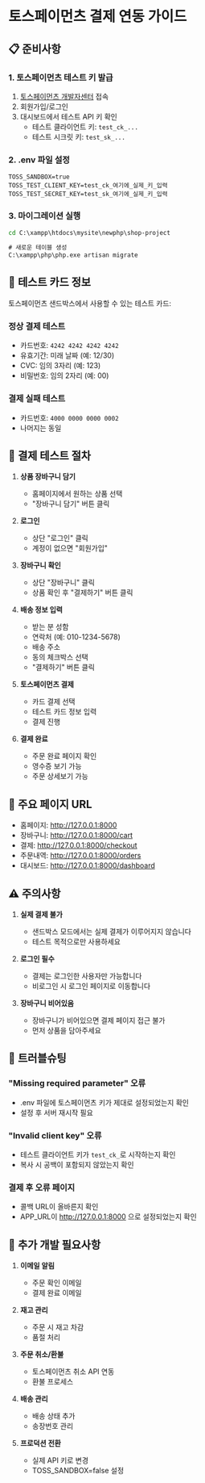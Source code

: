 # 토스페이먼츠 결제 연동 가이드

## 📋 준비사항

### 1. 토스페이먼츠 테스트 키 발급
1. [토스페이먼츠 개발자센터](https://developers.tosspayments.com/) 접속
2. 회원가입/로그인
3. 대시보드에서 테스트 API 키 확인
   - 테스트 클라이언트 키: `test_ck_...`
   - 테스트 시크릿 키: `test_sk_...`

### 2. .env 파일 설정
```env
TOSS_SANDBOX=true
TOSS_TEST_CLIENT_KEY=test_ck_여기에_실제_키_입력
TOSS_TEST_SECRET_KEY=test_sk_여기에_실제_키_입력
```

### 3. 마이그레이션 실행
```cmd
cd C:\xampp\htdocs\mysite\newphp\shop-project

# 새로운 테이블 생성
C:\xampp\php\php.exe artisan migrate
```

## 🧪 테스트 카드 정보

토스페이먼츠 샌드박스에서 사용할 수 있는 테스트 카드:

### 정상 결제 테스트
- 카드번호: `4242 4242 4242 4242`
- 유효기간: 미래 날짜 (예: 12/30)
- CVC: 임의 3자리 (예: 123)
- 비밀번호: 임의 2자리 (예: 00)

### 결제 실패 테스트
- 카드번호: `4000 0000 0000 0002`
- 나머지는 동일

## 🛒 결제 테스트 절차

1. **상품 장바구니 담기**
   - 홈페이지에서 원하는 상품 선택
   - "장바구니 담기" 버튼 클릭

2. **로그인**
   - 상단 "로그인" 클릭
   - 계정이 없으면 "회원가입"

3. **장바구니 확인**
   - 상단 "장바구니" 클릭
   - 상품 확인 후 "결제하기" 버튼 클릭

4. **배송 정보 입력**
   - 받는 분 성함
   - 연락처 (예: 010-1234-5678)
   - 배송 주소
   - 동의 체크박스 선택
   - "결제하기" 버튼 클릭

5. **토스페이먼츠 결제**
   - 카드 결제 선택
   - 테스트 카드 정보 입력
   - 결제 진행

6. **결제 완료**
   - 주문 완료 페이지 확인
   - 영수증 보기 가능
   - 주문 상세보기 가능

## 📱 주요 페이지 URL

- 홈페이지: http://127.0.0.1:8000
- 장바구니: http://127.0.0.1:8000/cart
- 결제: http://127.0.0.1:8000/checkout
- 주문내역: http://127.0.0.1:8000/orders
- 대시보드: http://127.0.0.1:8000/dashboard

## ⚠️ 주의사항

1. **실제 결제 불가**
   - 샌드박스 모드에서는 실제 결제가 이루어지지 않습니다
   - 테스트 목적으로만 사용하세요

2. **로그인 필수**
   - 결제는 로그인한 사용자만 가능합니다
   - 비로그인 시 로그인 페이지로 이동합니다

3. **장바구니 비어있음**
   - 장바구니가 비어있으면 결제 페이지 접근 불가
   - 먼저 상품을 담아주세요

## 🔧 트러블슈팅

### "Missing required parameter" 오류
- .env 파일에 토스페이먼츠 키가 제대로 설정되었는지 확인
- 설정 후 서버 재시작 필요

### "Invalid client key" 오류
- 테스트 클라이언트 키가 `test_ck_`로 시작하는지 확인
- 복사 시 공백이 포함되지 않았는지 확인

### 결제 후 오류 페이지
- 콜백 URL이 올바른지 확인
- APP_URL이 http://127.0.0.1:8000 으로 설정되었는지 확인

## 📝 추가 개발 필요사항

1. **이메일 알림**
   - 주문 확인 이메일
   - 결제 완료 이메일

2. **재고 관리**
   - 주문 시 재고 차감
   - 품절 처리

3. **주문 취소/환불**
   - 토스페이먼츠 취소 API 연동
   - 환불 프로세스

4. **배송 관리**
   - 배송 상태 추가
   - 송장번호 관리

5. **프로덕션 전환**
   - 실제 API 키로 변경
   - TOSS_SANDBOX=false 설정
